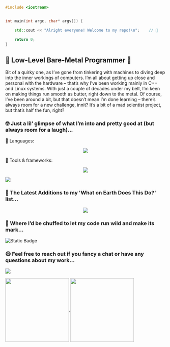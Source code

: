 ```cpp
#include <iostream>


int main(int argc, char* argv[]) {

    std::cout << "Alright everyone! Welcome to my repo!\n";    // 👋

    return 0;
}

```
## 🤟 Low-Level Bare-Metal Programmer 🤘
Bit of a quirky one, as I’ve gone from tinkering with machines to diving deep into the inner workings of computers. I’m all about getting up close and personal with the hardware – that’s why I’ve been working mainly in C++ and Linux systems. With just a couple of decades under my belt, I’m keen on making things run smooth as butter, right down to the metal. Of course, I’ve been around a bit, but that doesn’t mean I’m done learning – there’s always room for a new challenge, innit? It’s a bit of a mad scientist project, but that’s half the fun, right?

### 🤓 Just a lil’ glimpse of what I’m into and pretty good at (but always room for a laugh)...
💬 Languages:
<p align="center">
  <a href="https://skillicons.dev">
    <img src="https://skillicons.dev/icons?i=bash,cpp,cs,css,html,java,js,latex,matlab,powershell,py,regex,ts&theme=dark&perline=50"/>
  </a>
</p>

🔧 Tools & frameworks:
<p align="center">
  <a href="https://skillicons.dev">
    <img src="https://skillicons.dev/icons?i=apple,arch,azure,blender,cmake,debian,docker,dotnet,express,figma,flask,git,github,gitlab,gradle,hibernate,idea,kali,linux,maven,md&theme=dark&perline=50"/>
  </a>
</p>
  <a href="https://skillicons.dev">
    <img src="https://skillicons.dev/icons?i=mongodb,mysql,nextjs,nginx,nodejs,notion,npm,postgres,postman,react,spring,sqlite,selenium,tensorflow,ubuntu,vim,visualstudio,vscode,vite,wasm,windows&theme=dark&perline=50"/>
  </a>
</p>

### 👀 The Latest Additions to my 'What on Earth Does This Do?' list...
<p align="center">
  <a href="https://skillicons.dev">
    <img src="https://skillicons.dev/icons?i=arduino,cassandra,clojure,elixir,emacs,fastapi,fortran,go,godot,graphql,haskell,jenkins,qt,r,raspberrypi,redis,robloxstudio,rust,unity,unreal&theme=dark&perline=50"/>
  </a>
</p>

### 🥺 Where I’d be chuffed to let my code run wild and make its mark...
![Static Badge](https://img.shields.io/badge/Nintendo-red?style=plastic&logo=Nintendo&logoColor=%23ffffff&labelColor=%23E60012&color=%23E60012)

### 😄 Feel free to reach out if you fancy a chat or have any questions about my work...
<p align="left">
  <a href="https://www.linkedin.com/in/ariargenta">
    <img src="https://skillicons.dev/icons?i=linkedin"/>
  </a>
</p>

<a href="https://github.com/ariargenta/github-readme-stats">
  <img height=200 align="center" src="https://github-readme-stats.vercel.app/api?username=ariargenta&show_icons=true&theme=transparent"/>
</a>
<a href="https://github.com/ariargenta/github-readme-stats">
  <img height=200 align="center" src="https://github-readme-stats.vercel.app/api/top-langs/?username=ariargenta&layout=donut"/>
</a>
